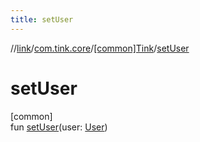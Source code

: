 ```yaml
---
title: setUser
---
```

//[link](../../../index.html)/[com.tink.core](../index.html)/[[common]Tink](index.html)/[setUser](set-user.html)



# setUser



[common]\
fun [setUser](set-user.html)(user: [User](../../com.tink.model.user/[common]-user/index.html))





